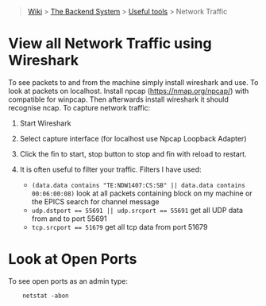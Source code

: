 > [Wiki](Home) > [The Backend System](The-Backend-System) > [Useful tools](Useful-tools) > Network Traffic

# View all Network Traffic using Wireshark

To see packets to and from the machine simply install wireshark and use. To look at packets on localhost. Install npcap (https://nmap.org/npcap/) with compatible for winpcap. Then afterwards install wireshark it should recognise ncap.
To capture network traffic:

1. Start Wireshark
1. Select capture interface (for localhost use Npcap Loopback Adapter)
1. Click the fin to start, stop button to stop and fin with reload to restart.
1. It is often useful to filter your traffic. Filters I have used:

    - `(data.data contains "TE:NDW1407:CS:SB" || data.data contains 00:06:00:08)` look at all packets containing block on my machine or the EPICS search for channel message
    - `udp.dstport == 55691 || udp.srcport == 55691` get all UDP data from and to port 55691
    - `tcp.srcport == 51679` get all tcp data from port 51679

# Look at Open Ports

To see open ports as an admin type:
```
    netstat -abon
```